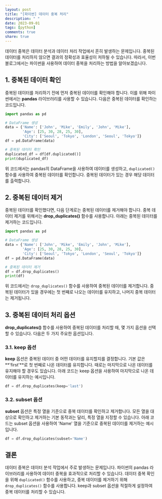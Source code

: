```yaml
---
layout: post
title: "[파이썬] 데이터 중복 처리"
description: " "
date: 2023-09-01
tags: [python]
comments: true
share: true
---
```


데이터 중복은 데이터 분석과 데이터 처리 작업에서 흔히 발생하는 문제입니다. 중복된 데이터를 처리하지 않으면 결과의 정확성과 효율성이 저하될 수 있습니다. 따라서, 이번 블로그에서는 파이썬을 사용하여 데이터 중복을 처리하는 방법을 알아보겠습니다.

## 1. 중복된 데이터 확인

중복된 데이터를 처리하기 전에 먼저 중복된 데이터를 확인해야 합니다. 이를 위해 파이썬에서는 **pandas** 라이브러리를 사용할 수 있습니다. 다음은 중복된 데이터를 확인하는 코드입니다.

```python
import pandas as pd

# DataFrame 생성
data = {'Name': ['John', 'Mike', 'Emily', 'John', 'Mike'],
        'Age': [25, 30, 28, 25, 30],
        'City': ['Seoul', 'Tokyo', 'London', 'Seoul', 'Tokyo']}
df = pd.DataFrame(data)

# 중복된 데이터 확인
duplicated_df = df[df.duplicated()]
print(duplicated_df)
```

위 코드에서는 pandas의 DataFrame을 사용하여 데이터를 생성하고, `duplicated()` 함수를 사용하여 중복된 데이터를 확인합니다. 중복된 데이터가 있는 경우 해당 데이터를 출력합니다.

## 2. 중복된 데이터 제거

중복된 데이터를 확인했다면, 다음 단계로는 중복된 데이터를 제거해야 합니다. 중복 데이터 제거를 위해서는 **drop_duplicates()** 함수를 사용합니다. 아래는 중복된 데이터를 제거하는 코드입니다.

```python
import pandas as pd

# DataFrame 생성
data = {'Name': ['John', 'Mike', 'Emily', 'John', 'Mike'],
        'Age': [25, 30, 28, 25, 30],
        'City': ['Seoul', 'Tokyo', 'London', 'Seoul', 'Tokyo']}
df = pd.DataFrame(data)

# 중복된 데이터 제거
df = df.drop_duplicates()
print(df)
```

위 코드에서는 `drop_duplicates()` 함수를 사용하여 중복된 데이터를 제거합니다. 중복된 데이터가 있을 경우에는 첫 번째로 나오는 데이터를 유지하고, 나머지 중복 데이터는 제거됩니다.

## 3. 중복된 데이터 처리 옵션

**drop_duplicates()** 함수를 사용하여 중복된 데이터를 처리할 때, 몇 가지 옵션을 선택할 수 있습니다. 다음은 두 가지 주요한 옵션입니다.

### 3.1. keep 옵션

**keep** 옵션은 중복된 데이터 중 어떤 데이터를 유지할지를 결정합니다. 기본 값은 **'first'**로 첫 번째로 나온 데이터를 유지합니다. 때로는 마지막으로 나온 데이터를 유지해야 할 경우도 있습니다. 아래 코드는 keep 옵션을 사용하여 마지막으로 나온 데이터를 유지하는 예시입니다.

```python
df = df.drop_duplicates(keep='last')
```

### 3.2. subset 옵션

**subset** 옵션은 특정 열을 기준으로 중복 데이터를 확인하고 제거합니다. 모든 열을 대상으로 확인하고 제거하는 기본 동작과는 달리, 특정 열을 지정할 수 있습니다. 아래 코드는 subset 옵션을 사용하여 'Name' 열을 기준으로 중복된 데이터를 제거하는 예시입니다.

```python
df = df.drop_duplicates(subset='Name')
```

## 결론

데이터 중복은 데이터 분석 작업에서 주로 발생하는 문제입니다. 파이썬의 pandas 라이브러리를 사용하여 데이터 중복을 효과적으로 처리할 수 있습니다. 데이터 중복 확인을 위해 `duplicated()` 함수를 사용하고, 중복 데이터를 제거하기 위해 `drop_duplicates()` 함수를 사용합니다. keep과 subset 옵션을 적절하게 설정하여 중복 데이터를 처리할 수 있습니다.